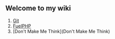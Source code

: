 ## Welcome to my wiki

1. [Git](git.md)
1. [FuelPHP](fuelphp)
1. [Don't Make Me Think](Don't Make Me Think)
